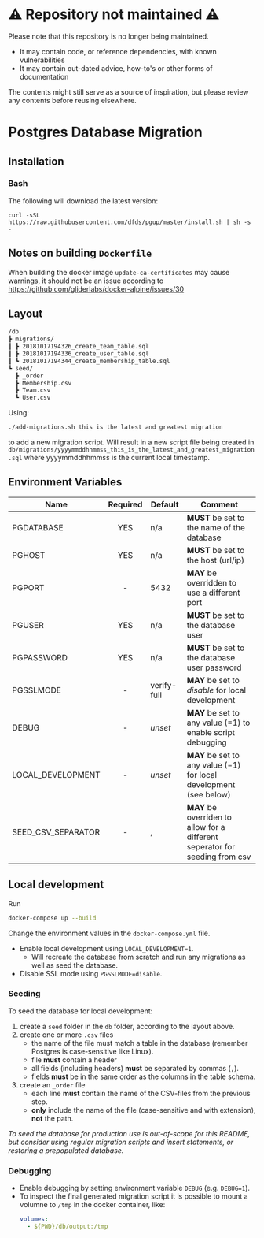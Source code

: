 # :warning: Repository not maintained :warning:

Please note that this repository is no longer being maintained.

- It may contain code, or reference dependencies, with known vulnerabilities
- It may contain out-dated advice, how-to's or other forms of documentation

The contents might still serve as a source of inspiration, but please review any contents before reusing elsewhere.

# Postgres Database Migration

## Installation

### Bash

The following will download the latest version:

```
curl -sSL https://raw.githubusercontent.com/dfds/pgup/master/install.sh | sh -s -
```

## Notes on building `Dockerfile`

When building the docker image `update-ca-certificates` may cause warnings, it should not be an issue according to https://github.com/gliderlabs/docker-alpine/issues/30

## Layout

```bash
/db
┣ migrations/
┃ ┣ 20181017194326_create_team_table.sql
┃ ┣ 20181017194336_create_user_table.sql
┃ ┗ 20181017194344_create_membership_table.sql
┗ seed/
  ┣ _order
  ┣ Membership.csv
  ┣ Team.csv
  ┗ User.csv
```

Using:

```bash
./add-migrations.sh this is the latest and greatest migration
```

to add a new migration script. Will result in a new script file being created in `db/migrations/yyyymmddhhmmss_this_is_the_latest_and_greatest_migration.sql` where yyyymmddhhmmss is the current local timestamp.

## Environment Variables

| Name               | Required | Default     | Comment                                                                      |
| ------------------ | :------: | ----------- | ---------------------------------------------------------------------------- |
| PGDATABASE         |   YES    | n/a         | **MUST** be set to the name of the database                                  |
| PGHOST             |   YES    | n/a         | **MUST** be set to the host (url/ip)                                         |
| PGPORT             |    -     | 5432        | **MAY** be overridden to use a different port                                |
| PGUSER             |   YES    | n/a         | **MUST** be set to the database user                                         |
| PGPASSWORD         |   YES    | n/a         | **MUST** be set to the database user password                                |
| PGSSLMODE          |    -     | verify-full | **MAY** be set to _disable_ for local development                            |
| DEBUG              |    -     | _unset_     | **MAY** be set to any value (=1) to enable script debugging                  |
| LOCAL_DEVELOPMENT  |    -     | _unset_     | **MAY** be set to any value (=1) for local development (see below)           |
| SEED_CSV_SEPARATOR |    -     | ,           | **MAY** be overriden to allow for a different seperator for seeding from csv |

## Local development

Run

```bash
docker-compose up --build
```

Change the environment values in the `docker-compose.yml` file.

- Enable local development using `LOCAL_DEVELOPMENT=1`.
  - Will recreate the database from scratch and run any migrations as well as seed the database.
- Disable SSL mode using `PGSSLMODE=disable`.

### Seeding

To seed the database for local development:

1. create a `seed` folder in the `db` folder, according to the layout above.
1. create one or more `.csv` files
   - the name of the file must match a table in the database (remember Postgres is case-sensitive like Linux).
   - file **must** contain a header
   - all fields (including headers) **must** be separated by commas (`,`).
   - fields **must** be in the same order as the columns in the table schema.
1. create an `_order` file
   - each line **must** contain the name of the CSV-files from the previous step.
   - **only** include the name of the file (case-sensitive and with extension), **not** the path.

_To seed the database for production use is out-of-scope for this README, but consider using regular migration scripts and insert statements, or restoring a prepopulated database._

### Debugging

- Enable debugging by setting environment variable `DEBUG` (e.g. `DEBUG=1`).
- To inspect the final generated migration script it is possible to mount a volumne to `/tmp` in the docker container, like:
  ```yaml
  volumes:
    - ${PWD}/db/output:/tmp
  ```
